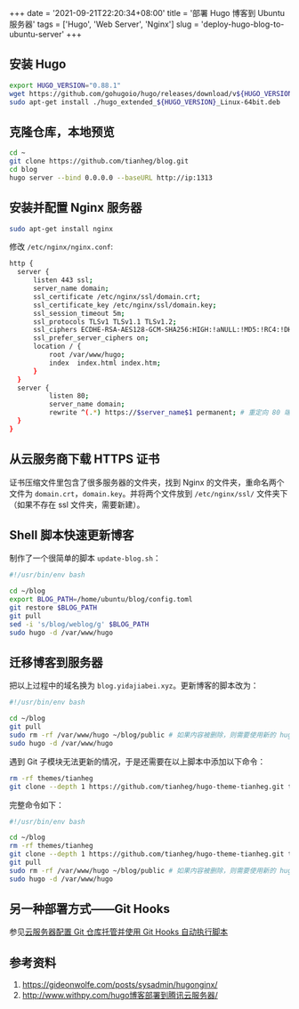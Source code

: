 +++
date = '2021-09-21T22:20:34+08:00'
title = '部署 Hugo 博客到 Ubuntu 服务器'
tags = ['Hugo', 'Web Server', 'Nginx']
slug = 'deploy-hugo-blog-to-ubuntu-server'
+++

## 安装 Hugo

```sh
export HUGO_VERSION="0.88.1"
wget https://github.com/gohugoio/hugo/releases/download/v${HUGO_VERSION}/hugo_extended_${HUGO_VERSION}_Linux-64bit.deb
sudo apt-get install ./hugo_extended_${HUGO_VERSION}_Linux-64bit.deb
```

## 克隆仓库，本地预览

```sh
cd ~
git clone https://github.com/tianheg/blog.git
cd blog
hugo server --bind 0.0.0.0 --baseURL http://ip:1313
```

## 安装并配置 Nginx 服务器

```sh
sudo apt-get install nginx
```

修改 `/etc/nginx/nginx.conf`:

```sh
http {
  server {
      listen 443 ssl;
      server_name domain;
      ssl_certificate /etc/nginx/ssl/domain.crt;
      ssl_certificate_key /etc/nginx/ssl/domain.key;
      ssl_session_timeout 5m;
      ssl_protocols TLSv1 TLSv1.1 TLSv1.2;
      ssl_ciphers ECDHE-RSA-AES128-GCM-SHA256:HIGH:!aNULL:!MD5:!RC4:!DHE;
      ssl_prefer_server_ciphers on;
      location / {
          root /var/www/hugo;
          index  index.html index.htm;
      }
  }
  server {
          listen 80;
          server_name domain;
          rewrite ^(.*) https://$server_name$1 permanent; # 重定向 80 端口为 https
  }
}
```

## 从云服务商下载 HTTPS 证书

证书压缩文件里包含了很多服务器的文件夹，找到 Nginx 的文件夹，重命名两个文件为 `domain.crt`，`domain.key`。并将两个文件放到 `/etc/nginx/ssl/` 文件夹下（如果不存在 ssl 文件夹，需要新建）。

## Shell 脚本快速更新博客

制作了一个很简单的脚本 `update-blog.sh`：

```sh
#!/usr/bin/env bash

cd ~/blog
export BLOG_PATH=/home/ubuntu/blog/config.toml
git restore $BLOG_PATH
git pull
sed -i 's/blog/weblog/g' $BLOG_PATH
sudo hugo -d /var/www/hugo
```

## 迁移博客到服务器

把以上过程中的域名换为 `blog.yidajiabei.xyz`。更新博客的脚本改为：

```sh
#!/usr/bin/env bash

cd ~/blog
git pull
sudo rm -rf /var/www/hugo ~/blog/public # 如果内容被删除，则需要使用新的 hugo build 文档
sudo hugo -d /var/www/hugo
```

遇到 Git 子模块无法更新的情况，于是还需要在以上脚本中添加以下命令：

```sh
rm -rf themes/tianheg
git clone --depth 1 https://github.com/tianheg/hugo-theme-tianheg.git themes/tianheg
```

完整命令如下：

```sh
#!/usr/bin/env bash

cd ~/blog
rm -rf themes/tianheg
git clone --depth 1 https://github.com/tianheg/hugo-theme-tianheg.git themes/tianheg
git pull
sudo rm -rf /var/www/hugo ~/blog/public # 如果内容被删除，则需要使用新的 hugo build 文档
sudo hugo -d /var/www/hugo
```

## 另一种部署方式——Git Hooks

参见[云服务器配置 Git 仓库托管并使用 Git Hooks 自动执行脚本](/posts/configure-git-with-server-and-use-git-hook/)


## 参考资料

1. <https://gideonwolfe.com/posts/sysadmin/hugonginx/>
2. <http://www.withpy.com/hugo博客部署到腾讯云服务器/>
